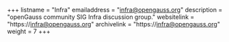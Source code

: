 +++
listname = "Infra"
emailaddress = "infra@opengauss.org"
description = "openGauss community SIG Infra discussion group."
websitelink = "https://infra@opengauss.org"
archivelink = "https://infra@opengauss.org"
weight =  7
+++